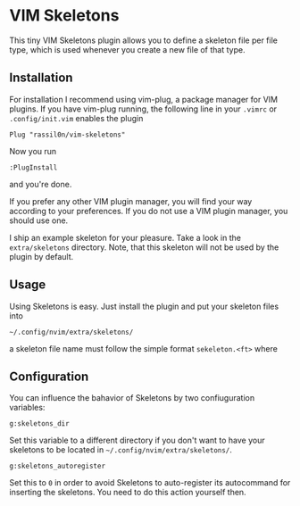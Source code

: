VIM Skeletons
=============

This tiny VIM Skeletons plugin allows you to define a skeleton file per file
type, which is used whenever you create a new file of that type.

Installation
------------

For installation I recommend using vim-plug, a package manager for VIM plugins.
If you have vim-plug running, the following line in your
``.vimrc`` or ``.config/init.vim`` enables the plugin

```vim
Plug "rassil0n/vim-skeletons"
```

Now you run

```vim
:PlugInstall
```

and you're done.

If you prefer any other VIM plugin manager, you will find your way according to
your preferences. If you do not use a VIM plugin manager, you should use one.

I ship an example skeleton for your pleasure. Take a look in the ``extra/skeletons``
directory. Note, that this skeleton will not be used by the plugin by default.

Usage
-----

Using Skeletons is easy. Just install the plugin and put your skeleton files
into

```
~/.config/nvim/extra/skeletons/
```

a skeleton file name must follow the simple format ``sekeleton.<ft>`` where

Configuration
-------------

You can influence the bahavior of Skeletons by two confiuguration variables:

``g:skeletons_dir``

Set this variable to a different directory if you don't want to have your
skeletons to be located in ``~/.config/nvim/extra/skeletons/``.

``g:skeletons_autoregister``

Set this to ``0`` in order to avoid Skeletons to auto-register its
autocommand for inserting the skeletons. You need to do this action
yourself then.
